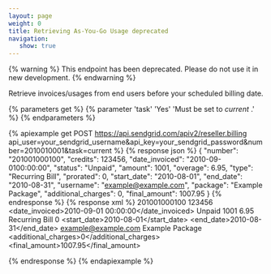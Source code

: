 ```yaml
---
layout: page
weight: 0
title: Retrieving As-You-Go Usage deprecated
navigation:
   show: true
---
```


{% warning %}
This endpoint has been deprecated. Please do not use it in new development.
{% endwarning %}

Retrieve invoices/usages from end users before your scheduled billing date.

{% parameters get %}
{% parameter 'task' 'Yes' 'Must be set to <em>current</em> .' %}
{% endparameters %}

{% apiexample get POST https://api.sendgrid.com/apiv2/reseller.billing api_user=your_sendgrid_username&api_key=your_sendgrid_password&number=2010010001&task=current %}
{% response json %}
{
"number": "201001000100",
"credits": 123456,
"date_invoiced": "2010-09-0100:00:00",
"status": "Unpaid",
"amount": 1001,
"overage": 6.95,
"type": "Recurring Bill",
"prorated": 0,
"start_date": "2010-08-01",
"end_date": "2010-08-31",
"username": "example@example.com",
"package": "Example Package",
"additional_charges": 0,
"final_amount": 1007.95
}
{% endresponse %}
{% response xml %}
<usage>
<invoices>
<invoice>
<number>201001000100</number>
<credits>123456</credits>
<date_invoiced>2010-09-01 00:00:00</date_invoiced>
<status>Unpaid</status>
<amount>1001</amount>
<overage>6.95</overage>
<type>Recurring Bill</type>
<prorated>0</prorated>
<start_date>2010-08-01</start_date>
<end_date>2010-08-31</end_date>
<username>example@example.com</username>
<package>Example Package</package>
<additional_charges>0</additional_charges>
<final_amount>1007.95</final_amount>
</invoice>
</invoices>
</usage>

{% endresponse %}
{% endapiexample %}
